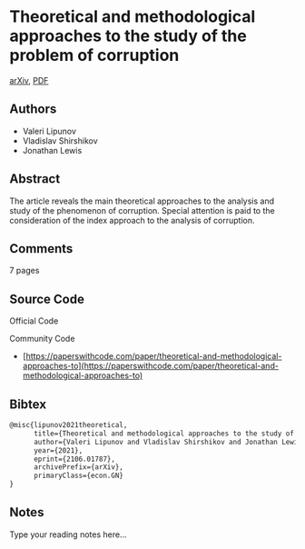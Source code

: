 
# Theoretical and methodological approaches to the study of the problem of corruption

[arXiv](https://arxiv.org/abs/2106.01787), [PDF](https://arxiv.org/pdf/2106.01787.pdf)

## Authors

- Valeri Lipunov
- Vladislav Shirshikov
- Jonathan Lewis

## Abstract

The article reveals the main theoretical approaches to the analysis and study of the phenomenon of corruption. Special attention is paid to the consideration of the index approach to the analysis of corruption.

## Comments

7 pages

## Source Code

Official Code



Community Code

- [https://paperswithcode.com/paper/theoretical-and-methodological-approaches-to](https://paperswithcode.com/paper/theoretical-and-methodological-approaches-to)

## Bibtex

```tex
@misc{lipunov2021theoretical,
      title={Theoretical and methodological approaches to the study of the problem of corruption}, 
      author={Valeri Lipunov and Vladislav Shirshikov and Jonathan Lewis},
      year={2021},
      eprint={2106.01787},
      archivePrefix={arXiv},
      primaryClass={econ.GN}
}
```

## Notes

Type your reading notes here...

